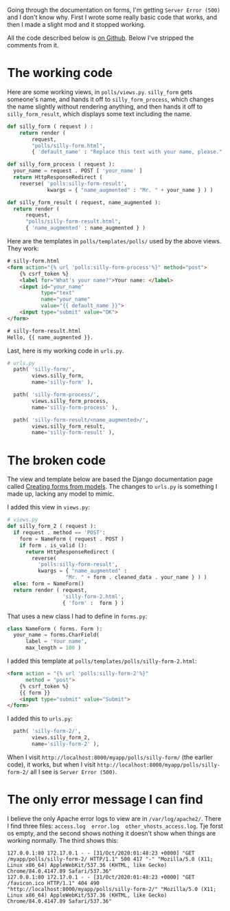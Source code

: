 Going through the documentation on forms, I'm getting `Server Error (500)` and I don't know why. First I wrote some really basic code that works, and then I made a slight mod and it stopped working.

All the code described below is [on Github](https://github.com/JeffreyBenjaminBrown/learning-aws/tree/forms/python-web-app). Below I've stripped the comments from it.

# The working code

Here are some working views, in `polls/views.py`. `silly_form` gets someone's name, and hands it off to `silly_form_process`, which changes the name slightly without rendering anything, and then hands it off to `silly_form_result`, which displays some text including the name.

```python
def silly_form ( request ) :
    return render (
        request,
        "polls/silly-form.html",
        { 'default_name' : "Replace this text with your name, please." } )

def silly_form_process ( request ):
  your_name = request . POST [ 'your_name' ]
  return HttpResponseRedirect (
    reverse( 'polls:silly-form-result',
             kwargs = { "name_augmented" : "Mr. " + your_name } ) )

def silly_form_result ( request, name_augmented ):
  return render (
      request,
      "polls/silly-form-result.html",
      { 'name_augmented' : name_augmented } )
```

Here are the templates in `polls/templates/polls/` used by the above views. They work:
```html
# silly-form.html
<form action="{% url 'polls:silly-form-process'%}" method="post">
    {% csrf_token %}
    <label for="What's your name?">Your name: </label>
    <input id="your_name"
           type="text"
           name="your_name"
           value="{{ default_name }}">
    <input type="submit" value="OK">
</form>

# silly-form-result.html
Hello, {{ name_augmented }}.
```

Last, here is my working code in `urls.py`.
```python
# urls.py
  path( 'silly-form/',
        views.silly_form,
        name='silly-form' ),

  path( 'silly-form-process/',
        views.silly_form_process,
        name='silly-form-process' ),

  path( 'silly-form-result/<name_augmented>/',
        views.silly_form_result,
        name='silly-form-result' ),
```


# The broken code

The view and template below are based the Django documentation page called [Creating forms from models](https://docs.djangoproject.com/en/3.1/topics/forms/modelforms/).  The changes to `urls.py` is something I made up, lacking any model to mimic.

I added this view in `views.py`:
```python
# views.py
def silly_form_2 ( request ):
  if request . method == 'POST':
    form = NameForm ( request . POST )
    if form . is_valid ():
      return HttpResponseRedirect (
        reverse(
          'polls:silly-form-result',
          kwargs = { "name_augmented" :
                   "Mr. " + form . cleaned_data . your_name } ) )
  else: form = NameForm()
  return render ( request,
                  'silly-form-2.html',
                  { 'form' :  form } )
```

That uses a new class I had to define in `forms.py`:
```python
class NameForm ( forms. Form ):
  your_name = forms.CharField(
      label = 'Your name',
      max_length = 100 )
```

I added this template at `polls/templates/polls/silly-form-2.html`:
```html
<form action = "{% url 'polls:silly-form-2'%}"
      method = "post">
    {% csrf_token %}
    {{ form }}
    <input type="submit" value="Submit">
</form>
```

I added this to `urls.py`:
```python
  path( 'silly-form-2/',
        views.silly_form_2,
        name='silly-form-2' ),
```

When I visit `http://localhost:8000/myapp/polls/silly-form/` (the earlier code), it works, but when I visit `http://localhost:8000/myapp/polls/silly-form-2/` all I see is `Server Error (500)`.


# The only error message I can find

I believe the only Apache error logs to view are in `/var/log/apache2/`. There I find three files: `access.log  error.log  other_vhosts_access.log`. Tje forst os empty, and the second shows nothing it doesn't show when things are working normally. The third shows this:

```
127.0.0.1:80 172.17.0.1 - - [31/Oct/2020:01:48:23 +0000] "GET /myapp/polls/silly-form-2/ HTTP/1.1" 500 417 "-" "Mozilla/5.0 (X11; Linux x86_64) AppleWebKit/537.36 (KHTML, like Gecko) Chrome/84.0.4147.89 Safari/537.36"
127.0.0.1:80 172.17.0.1 - - [31/Oct/2020:01:48:23 +0000] "GET /favicon.ico HTTP/1.1" 404 490 "http://localhost:8000/myapp/polls/silly-form-2/" "Mozilla/5.0 (X11; Linux x86_64) AppleWebKit/537.36 (KHTML, like Gecko) Chrome/84.0.4147.89 Safari/537.36"
```
